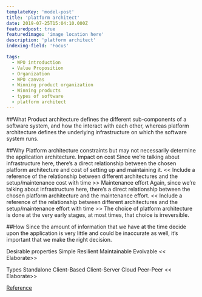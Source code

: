```yaml
---
templateKey: 'model-post'
title: 'platform architect'
date: 2019-07-25T15:04:10.000Z
featuredpost: true
featuredimage: 'image location here'
description: 'platform architect'
indexing-field: 'Focus'

tags:
  - WPO introduction
  - Value Proposition
  - Organization
  - WPO canvas
  - Winning product organization
  - Winning products
  - types of software
  - platform architect
---
```

##What
Product architecture defines the different sub-components of a software system, and how the interact with each other, whereas platform architecture defines the underlying infrastructure on which the software system runs.



##Why
Platform architecture constraints but may not necessarily determine the application architecture.
Impact on cost
Since we’re talking about infrastructure here, there’s a direct relationship between the chosen platform architecture and cost of setting up and maintaining it.
<< Include a reference of the relationship between different architectures and the setup/maintenance cost with time >>
Maintenance effort
Again, since we’re talking about infrastructure here, there’s a direct relationship between the chosen platform architecture and the maintenance effort.
<< Include a reference of the relationship between different architectures and the setup/maintenance effort with time >>
The choice of platform architecture is done at the very early stages, at most times, that choice is irreversible.


##How
Since the amount of information that we have at the time decide upon the application is very little and could be inaccurate as well, it’s important that we make the right decision.



Desirable properties
Simple
Resilient
Maintainable
Evolvable
<< Elaborate>>



Types
Standalone
Client-Based
Client-Server
Cloud
Peer-Peer
<< Elaborate>>





[Reference](https://www.sciencedirect.com/topics/computer-science/platform-architecture)